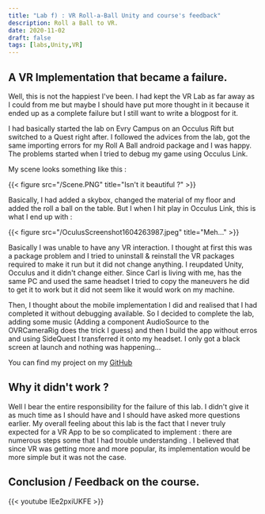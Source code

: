 ```yaml
---
title: "Lab f) : VR Roll-a-Ball Unity and course's feedback"
description: Roll a Ball to VR.
date: 2020-11-02
draft: false
tags: [labs,Unity,VR]
---
```


## A VR Implementation that became a failure.

Well, this is not the happiest I've been. I had kept the VR Lab as far away as I could from me but maybe I should have put more thought in it because it ended up as a complete failure but I still want to write a blogpost for it.

I had basically started the lab on Evry Campus on an Occulus Rift but switched to a Quest right after. 
I followed the advices from the lab, got the same importing errors for my Roll A Ball android package and I was happy. The problems started when I tried to debug my game using Occulus Link.

My scene looks something like this : 

{{< figure src="/Scene.PNG" title="Isn't it beautiful ?" >}}  

Basically, I had added a skybox, changed the material of my floor and added the roll a ball on the table. But I when I hit play in Occulus Link, this is what I end up with : 

{{< figure src="/OculusScreenshot1604263987.jpeg" title="Meh..." >}}  

Basically I was unable to have any VR interaction. I thought at first this was a package problem and I tried to uninstall & reinstall the VR packages required to make it run but it did not change anything. I reupdated Unity, Occulus and it didn't change either.
Since Carl is living with me, has the same PC and used the same headset I tried to copy the maneuvers he did to get it to work but it did not seem like it would work on my machine.
   
Then, I thought about the mobile implementation I did and realised that I had completed it without debugging available. So I decided to complete the lab, adding some music (Adding a component AudioSource to the OVRCameraRig does the trick I guess) and then I build the app without erros and using SideQuest I transferred it onto my headset. I only got a black screen at launch and nothing was happening...

You can find my project on my [GitHub](https://github.com/celol/RollABallVR)
## Why it didn't work ?

Well I bear the entire responsibility for the failure of this lab. I didn't give it as much time as I should have and I should have asked more questions earlier. My overall feeling about this lab is the fact that I never truly expected for a VR App to be so complicated to implement : there are numerous steps some that I had trouble understanding .
I believed that since VR was getting more and more popular, its implementation would be more simple but it was not the case.

## Conclusion / Feedback on the course.

{{< youtube IEe2pxiUKFE >}}


